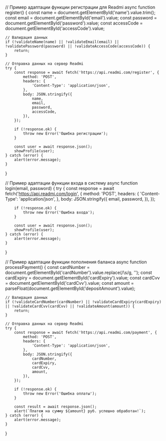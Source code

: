 // Пример адаптации функции регистрации для Readmi
async function register() {
    const name = document.getElementById('name').value.trim();
    const email = document.getElementById('email').value;
    const password = document.getElementById('password').value;
    const accessCode = document.getElementById('accessCode').value;

    // Валидация данных
    if (!validateName(name) || !validateEmail(email) || !validatePassword(password) || !validateAccessCode(accessCode)) {
        return;
    }

    // Отправка данных на сервер Readmi
    try {
        const response = await fetch('https://api.readmi.com/register', {
            method: 'POST',
            headers: {
                'Content-Type': 'application/json',
            },
            body: JSON.stringify({
                name,
                email,
                password,
                accessCode,
            }),
        });

        if (!response.ok) {
            throw new Error('Ошибка регистрации');
        }

        const user = await response.json();
        showProfile(user);
    } catch (error) {
        alert(error.message);
    }
}

// Пример адаптации функции входа в систему
async function login(email, password) {
    try {
        const response = await fetch('https://api.readmi.com/login', {
            method: 'POST',
            headers: {
                'Content-Type': 'application/json',
            },
            body: JSON.stringify({
                email,
                password,
            }),
        });

        if (!response.ok) {
            throw new Error('Ошибка входа');
        }

        const user = await response.json();
        showProfile(user);
    } catch (error) {
        alert(error.message);
    }
}

// Пример адаптации функции пополнения баланса
async function processPayment() {
    const cardNumber = document.getElementById('cardNumber').value.replace(/\s/g, '');
    const cardExpiry = document.getElementById('cardExpiry').value;
    const cardCvv = document.getElementById('cardCvv').value;
    const amount = parseFloat(document.getElementById('depositAmount').value);

    // Валидация данных
    if (!validateCardNumber(cardNumber) || !validateCardExpiry(cardExpiry) || !validateCardCvv(cardCvv) || !validateAmount(amount)) {
        return;
    }

    // Отправка данных на сервер Readmi
    try {
        const response = await fetch('https://api.readmi.com/payment', {
            method: 'POST',
            headers: {
                'Content-Type': 'application/json',
            },
            body: JSON.stringify({
                cardNumber,
                cardExpiry,
                cardCvv,
                amount,
            }),
        });

        if (!response.ok) {
            throw new Error('Ошибка оплаты');
        }

        const result = await response.json();
        alert(`Платеж на сумму ${amount} руб. успешно обработан!`);
    } catch (error) {
        alert(error.message);
    }
}

